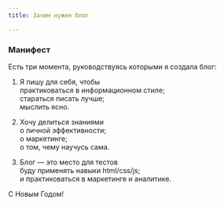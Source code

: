 ```yaml
---
title: Зачем нужен блог

---
```


### Манифест

Есть три момента, руководствуясь которыми я создала  блог:

1. Я пишу для себя, чтобы    
   практиковаться в информационном стиле;    
   стараться писать лучше;    
   мыслить ясно.  
   
2. Хочу делиться знаниями  
   о личной эффективности;    
   о маркетинге;     
   о том, чему научусь сама.  
   
3. Блог — это место для тестов  
   буду применять навыки html/css/js;    
   и практиковаться в маркетинге и аналитике.    


С Новым Годом!  
